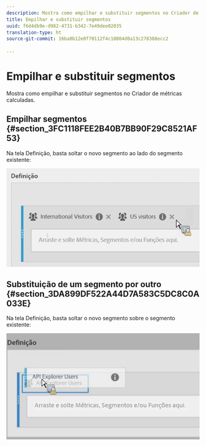 ```yaml
---
description: Mostra como empilhar e substituir segmentos no Criador de métricas calculadas.
title: Empilhar e substituir segmentos
uuid: f6d4db9e-d982-4731-b342-7e49dee02035
translation-type: ht
source-git-commit: 16ba0b12e0f70112f4c10804d0a13c278388ecc2

---
```



# Empilhar e substituir segmentos

Mostra como empilhar e substituir segmentos no Criador de métricas calculadas.

## Empilhar segmentos  {#section_3FC1118FEE2B40B7BB90F29C8521AF53}

Na tela Definição, basta soltar o novo segmento ao lado do segmento existente:

![](assets/cm_stack_seg.png)

## Substituição de um segmento por outro  {#section_3DA899DF522A44D7A583C5DC8C0A033E}

Na tela Definição, basta soltar o novo segmento sobre o segmento existente:

![](assets/cm_replace_seg.png)

